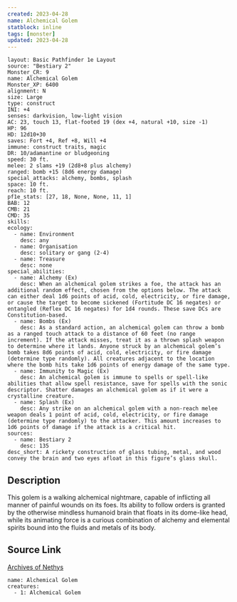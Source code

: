```yaml
---
created: 2023-04-28
name: Alchemical Golem
statblock: inline
tags: [monster]
updated: 2023-04-28
---
```

```statblock
layout: Basic Pathfinder 1e Layout
source: "Bestiary 2"
Monster_CR: 9
name: Alchemical Golem
Monster_XP: 6400
alignment: N
size: Large
type: construct
INI: +4
senses: darkvision, low-light vision
AC: 23, touch 13, flat-footed 19 (dex +4, natural +10, size -1)
HP: 96
HD: 12d10+30
saves: Fort +4, Ref +8, Will +4
immune: construct traits, magic
DR: 10/adamantine or bludgeoning
speed: 30 ft.
melee: 2 slams +19 (2d8+8 plus alchemy)
ranged: bomb +15 (8d6 energy damage)
special_attacks: alchemy, bombs, splash
space: 10 ft.
reach: 10 ft.
pf1e_stats: [27, 18, None, None, 11, 1]
BAB: 12
CMB: 21
CMD: 35
skills: 
ecology:
  - name: Environment
    desc: any
  - name: Organisation
    desc: solitary or gang (2-4)
  - name: Treasure
    desc: none
special_abilities:
  - name: Alchemy (Ex)
    desc: When an alchemical golem strikes a foe, the attack has an additional random effect, chosen from the options below. The attack can either deal 1d6 points of acid, cold, electricity, or fire damage, or cause the target to become sickened (Fortitude DC 16 negates) or entangled (Reflex DC 16 negates) for 1d4 rounds. These save DCs are Constitution-based.
  - name: Bombs (Ex)
    desc: As a standard action, an alchemical golem can throw a bomb as a ranged touch attack to a distance of 60 feet (no range increment). If the attack misses, treat it as a thrown splash weapon to determine where it lands. Anyone struck by an alchemical golem’s bomb takes 8d6 points of acid, cold, electricity, or fire damage (determine type randomly). All creatures adjacent to the location where the bomb hits take 1d6 points of energy damage of the same type.
  - name: Immunity to Magic (Ex)
    desc: An alchemical golem is immune to spells or spell-like abilities that allow spell resistance, save for spells with the sonic descriptor. Shatter damages an alchemical golem as if it were a crystalline creature.
  - name: Splash (Ex)
    desc: Any strike on an alchemical golem with a non-reach melee weapon deals 1 point of acid, cold, electricity, or fire damage (determine type randomly) to the attacker. This amount increases to 1d6 points of damage if the attack is a critical hit.
sources:
  - name: Bestiary 2
    desc: 135
desc_short: A rickety construction of glass tubing, metal, and wood convey the brain and two eyes afloat in this figure’s glass skull.
```
## Description
This golem is a walking alchemical nightmare, capable of inflicting all manner of painful wounds on its foes. Its ability to follow orders is granted by the otherwise mindless humanoid brain that floats in its dome-like head, while its animating force is a curious combination of alchemy and elemental spirits bound into the fluids and metals of its body.
## Source Link
[Archives of Nethys](https://aonprd.com/MonsterDisplay.aspx?ItemName=Alchemical%20Golem)
```encounter-table
name: Alchemical Golem
creatures:
  - 1: Alchemical Golem
```
